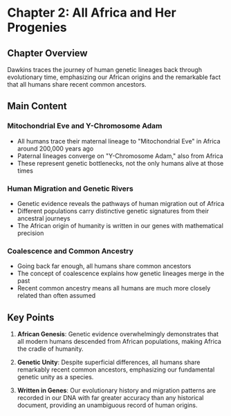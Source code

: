 # Chapter 2: All Africa and Her Progenies

## Chapter Overview
Dawkins traces the journey of human genetic lineages back through evolutionary time, emphasizing our African origins and the remarkable fact that all humans share recent common ancestors.

## Main Content

### Mitochondrial Eve and Y-Chromosome Adam
- All humans trace their maternal lineage to "Mitochondrial Eve" in Africa around 200,000 years ago
- Paternal lineages converge on "Y-Chromosome Adam," also from Africa
- These represent genetic bottlenecks, not the only humans alive at those times

### Human Migration and Genetic Rivers
- Genetic evidence reveals the pathways of human migration out of Africa
- Different populations carry distinctive genetic signatures from their ancestral journeys
- The African origin of humanity is written in our genes with mathematical precision

### Coalescence and Common Ancestry
- Going back far enough, all humans share common ancestors
- The concept of coalescence explains how genetic lineages merge in the past
- Recent common ancestry means all humans are much more closely related than often assumed

## Key Points

1. **African Genesis**: Genetic evidence overwhelmingly demonstrates that all modern humans descended from African populations, making Africa the cradle of humanity.

2. **Genetic Unity**: Despite superficial differences, all humans share remarkably recent common ancestors, emphasizing our fundamental genetic unity as a species.

3. **Written in Genes**: Our evolutionary history and migration patterns are recorded in our DNA with far greater accuracy than any historical document, providing an unambiguous record of human origins.